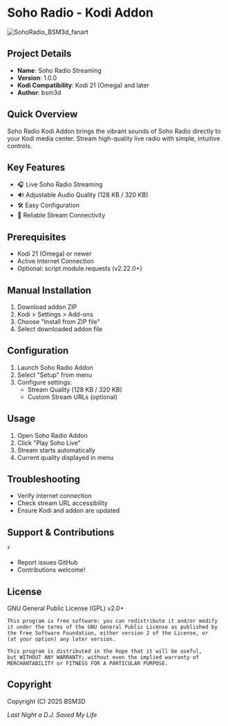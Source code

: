 # Soho Radio - Kodi Addon
![SohoRadio_BSM3d_fanart](https://github.com/user-attachments/assets/d79fb7e3-260e-4918-b24f-b90d870e8c50)

## Project Details

- **Name**: Soho Radio Streaming
- **Version**: 1.0.0
- **Kodi Compatibility**: Kodi 21 (Omega) and later
- **Author**: bsm3d

## Quick Overview

Soho Radio Kodi Addon brings the vibrant sounds of Soho Radio directly to your Kodi media center. Stream high-quality live radio with simple, intuitive controls.

## Key Features

- 🎧 Live Soho Radio Streaming
- 🔊 Adjustable Audio Quality (128 KB / 320 KB)
- 🛠 Easy Configuration
- 📡 Reliable Stream Connectivity

## Prerequisites

- Kodi 21 (Omega) or newer
- Active Internet Connection
- Optional: script.module.requests (v2.22.0+)

## Manual Installation

1. Download addon ZIP
2. Kodi > Settings > Add-ons
3. Choose "Install from ZIP file"
4. Select downloaded addon file

## Configuration

1. Launch Soho Radio Addon
2. Select "Setup" from menu
3. Configure settings:
   - Stream Quality (128 KB / 320 KB)
   - Custom Stream URLs (optional)

## Usage

1. Open Soho Radio Addon
2. Click "Play Soho Live"
3. Stream starts automatically
4. Current quality displayed in menu

## Troubleshooting

- Verify internet connection
- Check stream URL accessibility
- Ensure Kodi and addon are updated

## Support & Contributions
²
- Report issues GitHub
- Contributions welcome!

## License

GNU General Public License (GPL) v2.0+

```
This program is free software: you can redistribute it and/or modify
it under the terms of the GNU General Public License as published by
the Free Software Foundation, either version 2 of the License, or
(at your option) any later version.

This program is distributed in the hope that it will be useful,
but WITHOUT ANY WARRANTY; without even the implied warranty of
MERCHANTABILITY or FITNESS FOR A PARTICULAR PURPOSE.
```

## Copyright

Copyright (C) 2025 BSM3D

*Last Night a D.J. Saved My Life*

